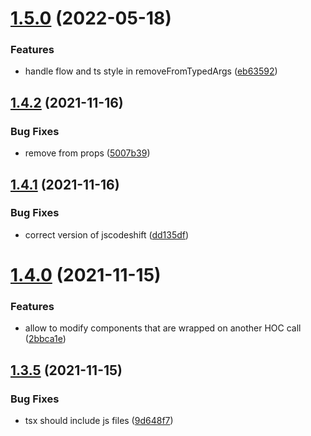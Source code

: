# [1.5.0](https://github.com/danielo515/codemods/compare/v1.4.2...v1.5.0) (2022-05-18)


### Features

* handle flow and ts style in removeFromTypedArgs ([eb63592](https://github.com/danielo515/codemods/commit/eb635920ba253c783227747ad7491f660ccce8d8))



## [1.4.2](https://github.com/danielo515/codemods/compare/v1.4.1...v1.4.2) (2021-11-16)


### Bug Fixes

* remove from props ([5007b39](https://github.com/danielo515/codemods/commit/5007b39737c6c97c1744d4d0c4b7edadbfc18877))



## [1.4.1](https://github.com/danielo515/codemods/compare/v1.4.0...v1.4.1) (2021-11-16)


### Bug Fixes

* correct version of jscodeshift ([dd135df](https://github.com/danielo515/codemods/commit/dd135df2469674af58611be363af946933134e38))



# [1.4.0](https://github.com/danielo515/codemods/compare/v1.3.5...v1.4.0) (2021-11-15)


### Features

* allow to modify components that are wrapped on another HOC call ([2bbca1e](https://github.com/danielo515/codemods/commit/2bbca1ece3ed7a8d70bcbbd41f10e3d1bd9b730e))



## [1.3.5](https://github.com/danielo515/codemods/compare/v1.3.3...v1.3.5) (2021-11-15)


### Bug Fixes

* tsx should include js files ([9d648f7](https://github.com/danielo515/codemods/commit/9d648f7fb3177aaec956bf219369ff2668378692))



